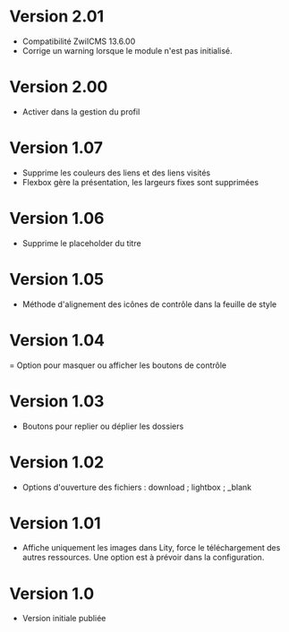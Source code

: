 # Version 2.01
- Compatibilité ZwiICMS 13.6.00
- Corrige un warning lorsque le module n'est pas initialisé.
# Version 2.00
- Activer dans la gestion du profil
# Version 1.07
- Supprime les couleurs des liens et des liens visités
- Flexbox gère la présentation, les largeurs fixes sont supprimées
# Version 1.06
- Supprime le placeholder du titre
# Version 1.05
- Méthode d'alignement des icônes de contrôle dans la feuille de style
# Version 1.04
= Option pour masquer ou afficher les boutons de contrôle
# Version 1.03
- Boutons pour replier ou déplier les dossiers
# Version 1.02
- Options d'ouverture des fichiers : download ; lightbox ; _blank
# Version 1.01
- Affiche uniquement les images dans Lity, force le téléchargement des autres ressources. Une option est à prévoir dans la configuration.
# Version 1.0
- Version initiale publiée